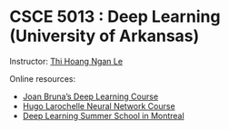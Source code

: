 # CSCE 5013 : Deep Learning (University of Arkansas)
Instructor: [Thi Hoang Ngan Le](https://www.andrew.cmu.edu/user/thihoanl/)

Online resources:
- [Joan Bruna’s Deep Learning Course](http://joanbruna.github.io/stat212b/) 
- [Hugo Larochelle Neural Network Course](http://info.usherbrooke.ca/hlarochelle/neural_networks/description.html)
- [Deep Learning Summer School in Montreal](https://sites.google.com/site/deeplearningsummerschool2016/home)
